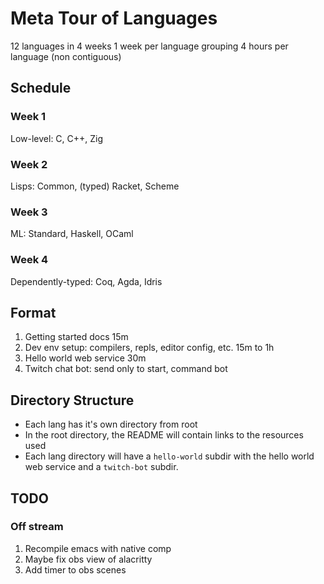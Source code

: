 # Meta Tour of Languages

12 languages in 4 weeks
1 week per language grouping
4 hours per language (non contiguous)

## Schedule

### Week 1
Low-level: C, C++, Zig

### Week 2
Lisps: Common, (typed) Racket, Scheme

### Week 3
ML: Standard, Haskell, OCaml

### Week 4
Dependently-typed: Coq, Agda, Idris


## Format
1. Getting started docs 15m
2. Dev env setup: compilers, repls, editor config, etc. 15m to 1h
3. Hello world web service 30m
4. Twitch chat bot: send only to start, command bot

## Directory Structure
* Each lang has it's own directory from root
* In the root directory, the README will contain links to the resources used
* Each lang directory will have a `hello-world` subdir with the hello world web service and a `twitch-bot` subdir.

## TODO

### Off stream
1. Recompile emacs with native comp
2. Maybe fix obs view of alacritty
3. Add timer to obs scenes
